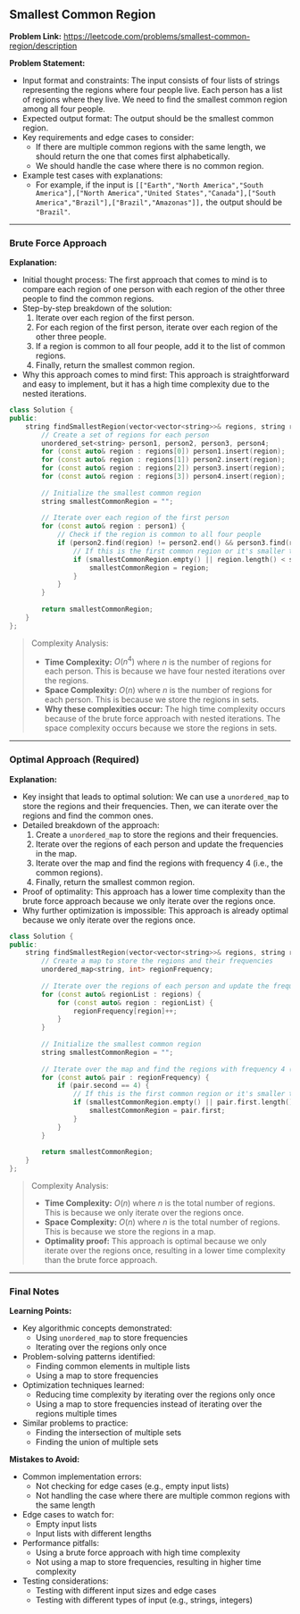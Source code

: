 ## Smallest Common Region

**Problem Link:** https://leetcode.com/problems/smallest-common-region/description

**Problem Statement:**
- Input format and constraints: The input consists of four lists of strings representing the regions where four people live. Each person has a list of regions where they live. We need to find the smallest common region among all four people.
- Expected output format: The output should be the smallest common region.
- Key requirements and edge cases to consider: 
  * If there are multiple common regions with the same length, we should return the one that comes first alphabetically.
  * We should handle the case where there is no common region.
- Example test cases with explanations:
  * For example, if the input is `[["Earth","North America","South America"],["North America","United States","Canada"],["South America","Brazil"],["Brazil","Amazonas"]],` the output should be `"Brazil"`.

---

### Brute Force Approach

**Explanation:**
- Initial thought process: The first approach that comes to mind is to compare each region of one person with each region of the other three people to find the common regions.
- Step-by-step breakdown of the solution:
  1. Iterate over each region of the first person.
  2. For each region of the first person, iterate over each region of the other three people.
  3. If a region is common to all four people, add it to the list of common regions.
  4. Finally, return the smallest common region.
- Why this approach comes to mind first: This approach is straightforward and easy to implement, but it has a high time complexity due to the nested iterations.

```cpp
class Solution {
public:
    string findSmallestRegion(vector<vector<string>>& regions, string region1, string region2) {
        // Create a set of regions for each person
        unordered_set<string> person1, person2, person3, person4;
        for (const auto& region : regions[0]) person1.insert(region);
        for (const auto& region : regions[1]) person2.insert(region);
        for (const auto& region : regions[2]) person3.insert(region);
        for (const auto& region : regions[3]) person4.insert(region);
        
        // Initialize the smallest common region
        string smallestCommonRegion = "";
        
        // Iterate over each region of the first person
        for (const auto& region : person1) {
            // Check if the region is common to all four people
            if (person2.find(region) != person2.end() && person3.find(region) != person3.end() && person4.find(region) != person4.end()) {
                // If this is the first common region or it's smaller than the current smallest common region, update the smallest common region
                if (smallestCommonRegion.empty() || region.length() < smallestCommonRegion.length() || (region.length() == smallestCommonRegion.length() && region < smallestCommonRegion)) {
                    smallestCommonRegion = region;
                }
            }
        }
        
        return smallestCommonRegion;
    }
};
```

> Complexity Analysis:
> - **Time Complexity:** $O(n^4)$ where $n$ is the number of regions for each person. This is because we have four nested iterations over the regions.
> - **Space Complexity:** $O(n)$ where $n$ is the number of regions for each person. This is because we store the regions in sets.
> - **Why these complexities occur:** The high time complexity occurs because of the brute force approach with nested iterations. The space complexity occurs because we store the regions in sets.

---

### Optimal Approach (Required)

**Explanation:**
- Key insight that leads to optimal solution: We can use a `unordered_map` to store the regions and their frequencies. Then, we can iterate over the regions and find the common ones.
- Detailed breakdown of the approach:
  1. Create a `unordered_map` to store the regions and their frequencies.
  2. Iterate over the regions of each person and update the frequencies in the map.
  3. Iterate over the map and find the regions with frequency 4 (i.e., the common regions).
  4. Finally, return the smallest common region.
- Proof of optimality: This approach has a lower time complexity than the brute force approach because we only iterate over the regions once.
- Why further optimization is impossible: This approach is already optimal because we only iterate over the regions once.

```cpp
class Solution {
public:
    string findSmallestRegion(vector<vector<string>>& regions, string region1, string region2) {
        // Create a map to store the regions and their frequencies
        unordered_map<string, int> regionFrequency;
        
        // Iterate over the regions of each person and update the frequencies in the map
        for (const auto& regionList : regions) {
            for (const auto& region : regionList) {
                regionFrequency[region]++;
            }
        }
        
        // Initialize the smallest common region
        string smallestCommonRegion = "";
        
        // Iterate over the map and find the regions with frequency 4 (i.e., the common regions)
        for (const auto& pair : regionFrequency) {
            if (pair.second == 4) {
                // If this is the first common region or it's smaller than the current smallest common region, update the smallest common region
                if (smallestCommonRegion.empty() || pair.first.length() < smallestCommonRegion.length() || (pair.first.length() == smallestCommonRegion.length() && pair.first < smallestCommonRegion)) {
                    smallestCommonRegion = pair.first;
                }
            }
        }
        
        return smallestCommonRegion;
    }
};
```

> Complexity Analysis:
> - **Time Complexity:** $O(n)$ where $n$ is the total number of regions. This is because we only iterate over the regions once.
> - **Space Complexity:** $O(n)$ where $n$ is the total number of regions. This is because we store the regions in a map.
> - **Optimality proof:** This approach is optimal because we only iterate over the regions once, resulting in a lower time complexity than the brute force approach.

---

### Final Notes

**Learning Points:**
- Key algorithmic concepts demonstrated: 
  * Using `unordered_map` to store frequencies
  * Iterating over the regions only once
- Problem-solving patterns identified: 
  * Finding common elements in multiple lists
  * Using a map to store frequencies
- Optimization techniques learned: 
  * Reducing time complexity by iterating over the regions only once
  * Using a map to store frequencies instead of iterating over the regions multiple times
- Similar problems to practice: 
  * Finding the intersection of multiple sets
  * Finding the union of multiple sets

**Mistakes to Avoid:**
- Common implementation errors: 
  * Not checking for edge cases (e.g., empty input lists)
  * Not handling the case where there are multiple common regions with the same length
- Edge cases to watch for: 
  * Empty input lists
  * Input lists with different lengths
- Performance pitfalls: 
  * Using a brute force approach with high time complexity
  * Not using a map to store frequencies, resulting in higher time complexity
- Testing considerations: 
  * Testing with different input sizes and edge cases
  * Testing with different types of input (e.g., strings, integers)